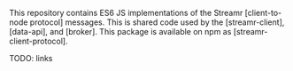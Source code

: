 This repository contains ES6 JS implementations of the Streamr [client-to-node protocol] messages. This is shared code used by the [streamr-client], [data-api], and [broker]. This package is available on npm as [streamr-client-protocol].

TODO: links
